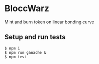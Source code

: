 # BloccWarz
Mint and burn token on linear bonding curve

## Setup and run tests
```
$ npm i
$ npm run ganache &
$ npm test
```
